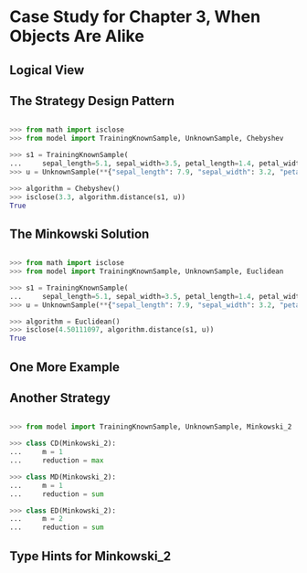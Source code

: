 
# Case Study for Chapter 3, When Objects Are Alike

## Logical View

## The Strategy Design Pattern

```python

>>> from math import isclose
>>> from model import TrainingKnownSample, UnknownSample, Chebyshev

>>> s1 = TrainingKnownSample(
...     sepal_length=5.1, sepal_width=3.5, petal_length=1.4, petal_width=0.2, species="Iris-setosa")
>>> u = UnknownSample(**{"sepal_length": 7.9, "sepal_width": 3.2, "petal_length": 4.7, "petal_width": 1.4})

>>> algorithm = Chebyshev()
>>> isclose(3.3, algorithm.distance(s1, u))
True

```

## The Minkowski Solution

```python

>>> from math import isclose
>>> from model import TrainingKnownSample, UnknownSample, Euclidean

>>> s1 = TrainingKnownSample(
...     sepal_length=5.1, sepal_width=3.5, petal_length=1.4, petal_width=0.2, species="Iris-setosa")
>>> u = UnknownSample(**{"sepal_length": 7.9, "sepal_width": 3.2, "petal_length": 4.7, "petal_width": 1.4})

>>> algorithm = Euclidean()
>>> isclose(4.50111097, algorithm.distance(s1, u))
True

```

## One More Example

## Another Strategy

```python

>>> from model import TrainingKnownSample, UnknownSample, Minkowski_2

>>> class CD(Minkowski_2):
...     m = 1
...     reduction = max

>>> class MD(Minkowski_2):
...     m = 1
...     reduction = sum

>>> class ED(Minkowski_2):
...     m = 2
...     reduction = sum

```

## Type Hints for Minkowski_2

